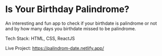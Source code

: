 # Is Your Birthday Palindrome?

An interesting and fun app to check if your birthdate is palindrome or not and by how many days you birthdate missed to be palindrome.

Tech Stack: HTML, CSS, ReactJS

Live Project: https://palindrom-date.netlify.app/
